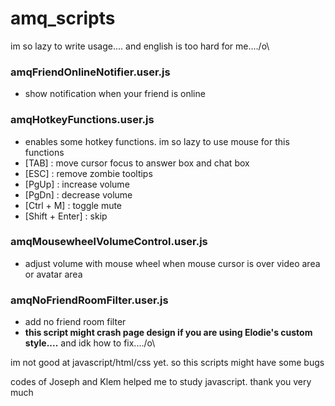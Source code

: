 # amq_scripts

im so lazy to write usage.... and english is too hard for me..../o\

### amqFriendOnlineNotifier.user.js
- show notification when your friend is online

### amqHotkeyFunctions.user.js
- enables some hotkey functions. im so lazy to use mouse for this functions
- [TAB] : move cursor focus to answer box and chat box
- [ESC] : remove zombie tooltips
- [PgUp] : increase volume
- [PgDn] : decrease volume
- [Ctrl + M] : toggle mute
- [Shift + Enter] : skip

### amqMousewheelVolumeControl.user.js
- adjust volume with mouse wheel when mouse cursor is over video area or avatar area

### amqNoFriendRoomFilter.user.js
- add no friend room filter
- **this script might crash page design if you are using Elodie's custom style....** and idk how to fix..../o\


im not good at javascript/html/css yet. so this scripts might have some bugs

codes of Joseph and Klem helped me to study javascript. thank you very much
